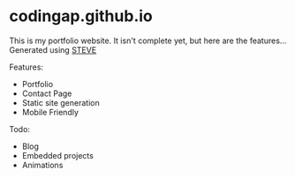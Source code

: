 # codingap.github.io

This is my portfolio website. It isn't complete yet, but here are the features...
Generated using [STEVE](https://github.com/CodingAP/steve)

Features:
- Portfolio
- Contact Page
- Static site generation
- Mobile Friendly

Todo:
- Blog
- Embedded projects
- Animations